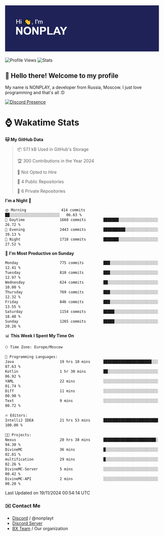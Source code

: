 ![Discord Presence](./header.png)
<br></br>
![Profile Views](https://komarev.com/ghpvc/?username=NONPLAYT&color=blue&style=for-the-badge)
![Stats](https://img.shields.io/badge/0%25-OPTIMIZED-orange?style=for-the-badge)


## :wave: Hello there! Welcome to my profile

My name is NONPLAY, a developer from Russia, Moscow. I just love programming and that's all :D

[![Discord Presence](https://lanyard.cnrad.dev/api/597087584090587177?showDisplayName=true)](https://discord.com/users/597087584090587177) 

# ⌚ Wakatime Stats

<!--START_SECTION:waka-->
**🐱 My GitHub Data** 

> 📦 57.1 kB Used in GitHub's Storage 
 > 
> 🏆 300 Contributions in the Year 2024
 > 
> 🚫 Not Opted to Hire
 > 
> 📜 4 Public Repositories 
 > 
> 🔑 6 Private Repositories 
 > 
**I'm a Night 🦉** 

```text
🌞 Morning                414 commits         ██░░░░░░░░░░░░░░░░░░░░░░░   06.63 % 
🌆 Daytime                1668 commits        ███████░░░░░░░░░░░░░░░░░░   26.72 % 
🌃 Evening                2443 commits        ██████████░░░░░░░░░░░░░░░   39.13 % 
🌙 Night                  1718 commits        ███████░░░░░░░░░░░░░░░░░░   27.52 % 
```
📅 **I'm Most Productive on Sunday** 

```text
Monday                   775 commits         ███░░░░░░░░░░░░░░░░░░░░░░   12.41 % 
Tuesday                  810 commits         ███░░░░░░░░░░░░░░░░░░░░░░   12.97 % 
Wednesday                624 commits         ██░░░░░░░░░░░░░░░░░░░░░░░   10.00 % 
Thursday                 769 commits         ███░░░░░░░░░░░░░░░░░░░░░░   12.32 % 
Friday                   846 commits         ███░░░░░░░░░░░░░░░░░░░░░░   13.55 % 
Saturday                 1154 commits        █████░░░░░░░░░░░░░░░░░░░░   18.48 % 
Sunday                   1265 commits        █████░░░░░░░░░░░░░░░░░░░░   20.26 % 
```


📊 **This Week I Spent My Time On** 

```text
🕑︎ Time Zone: Europe/Moscow

💬 Programming Languages: 
Java                     19 hrs 10 mins      ██████████████████████░░░   87.63 % 
Kotlin                   1 hr 30 mins        ██░░░░░░░░░░░░░░░░░░░░░░░   06.92 % 
YAML                     22 mins             ░░░░░░░░░░░░░░░░░░░░░░░░░   01.74 % 
Diff                     11 mins             ░░░░░░░░░░░░░░░░░░░░░░░░░   00.90 % 
Text                     9 mins              ░░░░░░░░░░░░░░░░░░░░░░░░░   00.72 % 

🔥 Editors: 
IntelliJ IDEA            21 hrs 53 mins      █████████████████████████   100.00 % 

🐱‍💻 Projects: 
Nexus                    20 hrs 38 mins      ████████████████████████░   94.30 % 
DivineMC                 36 mins             █░░░░░░░░░░░░░░░░░░░░░░░░   02.81 % 
multification            29 mins             █░░░░░░░░░░░░░░░░░░░░░░░░   02.26 % 
DivineMC-Server          5 mins              ░░░░░░░░░░░░░░░░░░░░░░░░░   00.42 % 
DivineMC-API             2 mins              ░░░░░░░░░░░░░░░░░░░░░░░░░   00.20 % 
```


 Last Updated on 19/11/2024 00:54:14 UTC
<!--END_SECTION:waka-->

### ✉️ Contact Me

- [Discord](https://discord.com/users/597087584090587177) / @nonplayt
- [Discord Server](https://discord.gg/p7cxhw7E2M)
- [BX Team](https://github.com/BX-Team) / Our organization
